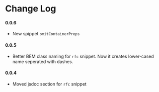 # Change Log

#### 0.0.6
* New spippet `omitContainerProps`
#### 0.0.5
* Better BEM class naming for `rfc` snippet. Now it creates lower-cased name seperated with dashes.
#### 0.0.4
* Moved jsdoc section for `rfc` snippet
